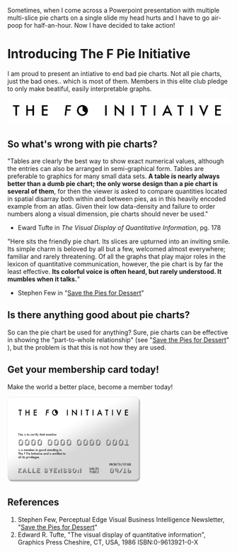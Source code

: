 Sometimes, when I come across a Powerpoint presentation with multiple multi-slice pie charts on a single slide my head hurts and I have to go air-poop for half-an-hour. Now I have decided to take action!

# Introducing The F Pie Initiative

I am proud to present an intiative to end bad pie charts. Not all pie charts, just the bad ones.. which is most of them. Members in this elite club pledge to only make beatiful, easily interpretable graphs.

<img src="/figure/fpie.png"/>

## So what's wrong with pie charts?

"Tables are clearly the best way to show exact numerical values,
although the entries can also be arranged in semi-graphical form.
Tables are preferable to graphics for many small data sets. **A
table is nearly always better than a dumb pie chart; the only
worse design than a pie chart is several of them**, for then the
viewer is asked to compare quantities located in spatial disarray
both within and between pies, as in this heavily encoded example
from an atlas. Given their low data-density and failure to order
numbers along a visual dimension, pie charts should never be used."

- Eward Tufte in *The Visual Display of Quantitative Information*, pg. 178

"Here sits the friendly pie chart. Its slices are upturned into an inviting smile. Its simple charm is beloved by all but a few,
welcomed almost everywhere; familiar and rarely threatening. Of all the graphs that play
major roles in the lexicon of quantitative communication, however, the pie chart is by far the
least effective. **Its colorful voice is often heard, but rarely understood. It mumbles when it
talks.**"

- Stephen Few in "[Save the Pies for Dessert](https://www.perceptualedge.com/articles/visual_business_intelligence/save_the_pies_for_dessert.pdf)"

## Is there anything good about pie charts?

So can the pie chart be used for anything? Sure, pie charts can be effective in showing the “part-to-whole relationship" (see "[Save the Pies for Dessert](https://www.perceptualedge.com/articles/visual_business_intelligence/save_the_pies_for_dessert.pdf)" ), but the problem is that this is not how they are used.

## Get your membership card today!

Make the world a better place, become a member today!

<img src="/figure/card.png" style="width:60%" />

## References

1. Stephen Few, Perceptual Edge
Visual Business Intelligence Newsletter, "[Save the Pies for Dessert](https://www.perceptualedge.com/articles/visual_business_intelligence/save_the_pies_for_dessert.pdf)"
2.  Edward R. Tufte, "The visual display of quantitative information", Graphics Press Cheshire, CT, USA, 1986 
ISBN:0-9613921-0-X
